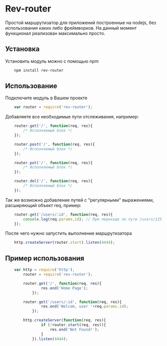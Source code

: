 Rev-router
=====================
Простой маршрутизатор для приложений построенные на nodejs, без использования каких либо фреймворков.
На данный момент функционал реализован максимально просто. 

Установка
-----------------------------------
Установить модуль можно с помощью npm
```bash
	npm install rev-router
```

Использование
-----------------------------------
Подключите модуль в Вашем проекте
```js
	var router = require('rev-router');
```

Добавляете все необходимые пути отслеживания, например:
```js
	router.get('/', function(req, res){
		/* Исполняемый блок */
	});

	router.post('/', function(req, res){
		/* Исполняемый блок */
	});

	router.put('/', function(req, res){
		/* Исполняемый блок */
	});

	router.del('/', function(req, res){
		/* Исполняемый блок */
	});
```
Так же возможно добавление путей с "регулярными" выражениями, расширяющий объект req, пример:
```js
	router.get('/users/:id', function(req, res){
		console.log(req.params.id); // При переходе по пути /users/125 выведет в консоль 125
	});
```
После чего нужно запустить выполнение маршрутизатора
```js
	http.createServer(router.start).listen(4444);
```

Пример использования
-----------------------------------
```js
	var http = require('http'),
		router = require('rev-router');

		router.get('/', function(req, res){
				res.end('Home Page');
			});

		router.get('/users/:id', function(req, res){
				res.end('Welcom, user '+req.params.id);
			});

		http.createServer(function(req, res){
			    if (!router.start(req, res)){
	    		    res.end('Not Found!');
	    		}
			}).listen(4444);
```
